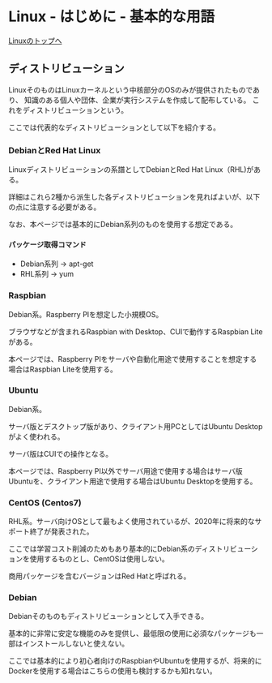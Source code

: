 # Linux - はじめに - 基本的な用語

[Linuxのトップへ](./../index.md)

## ディストリビューション

LinuxそのものはLinuxカーネルという中核部分のOSのみが提供されたものであり、
知識のある個人や団体、企業が実行システムを作成して配布している。
これをディストリビューションという。

ここでは代表的なディストリビューションとして以下を紹介する。

### DebianとRed Hat Linux

Linuxディストリビューションの系譜としてDebianとRed Hat Linux（RHL)がある。

詳細はこれら2種から派生した各ディストリビューションを見ればよいが、以下の点に注意する必要がある。

なお、本ページでは基本的にDebian系列のものを使用する想定である。

#### パッケージ取得コマンド

- Debian系列 → apt-get
- RHL系列 → yum

### Raspbian

Debian系。Raspberry PIを想定した小規模OS。

ブラウザなどが含まれるRaspbian with Desktop、CUIで動作するRaspbian Liteがある。

本ページでは、Raspberry PIをサーバや自動化用途で使用することを想定する場合はRaspbian Liteを使用する。

### Ubuntu

Debian系。

サーバ版とデスクトップ版があり、クライアント用PCとしてはUbuntu Desktopがよく使われる。

サーバ版はCUIでの操作となる。

本ページでは、Raspberry PI以外でサーバ用途で使用する場合はサーバ版Ubuntuを、クライアント用途で使用する場合はUbuntu Desktopを使用する。

### CentOS (Centos7)

RHL系。サーバ向けOSとして最もよく使用されているが、2020年に将来的なサポート終了が発表された。

ここでは学習コスト削減のためもあり基本的にDebian系のディストリビューションを使用するものとし、CentOSは使用しない。

商用パッケージを含むバージョンはRed Hatと呼ばれる。

### Debian

Debianそのものもディストリビューションとして入手できる。

基本的に非常に安定な機能のみを提供し、最低限の使用に必須なパッケージも一部はインストールしないと使えない。

ここでは基本的により初心者向けのRaspbianやUbuntuを使用するが、将来的にDockerを使用する場合はこちらの使用も検討するかも知れない。

